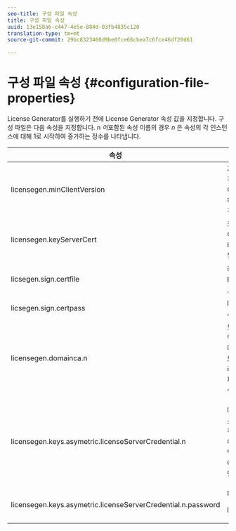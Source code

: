 ```yaml
---
seo-title: 구성 파일 속성
title: 구성 파일 속성
uuid: 13e158a6-c447-4e5e-884d-03fb4835c120
translation-type: tm+mt
source-git-commit: 29bc8323460d9be0fce66cbea7c6fce46df20d61

---
```



# 구성 파일 속성 {#configuration-file-properties}

License Generator를 실행하기 전에 License Generator 속성 값을 지정합니다. 구성 파일은 다음 속성을 지정합니다. n *이*&#x200B;포함된 속성 이름의 경우 *n* 은 속성의 각 인스턴스에 대해 1로 시작하여 증가하는 정수를 나타냅니다.

<table frame="all" colsep="1" rowsep="1" class="+ topic/table adobe-d/table " id="table_qk1_rry_n4"> 
 <thead class="- topic/thead "> 
  <tr rowsep="1" class="- topic/row "> 
   <th colname="1" class="- topic/entry entry"> 속성 </th> 
   <th colname="2" class="- topic/entry entry"> 설명 </th> 
  </tr> 
 </thead>
 <tbody class="- topic/tbody "> 
  <tr rowsep="1" class="- topic/row "> 
   <td colname="1" class="- topic/entry "><span class="+ topic/ph pr-d/codeph codeph"> licensegen.minClientVersion</span> </td> 
   <td colname="2" class="- topic/entry "> 지원되는 최소 클라이언트 버전을 설정합니다. 설정되지 않은 경우 기본적으로 모든 버전이 지원됩니다. 이 값을 설정하여 이전 클라이언트가 지원하지 않는 라이센스 요구 사항에 응답하는 방식을 제어할 수 있습니다. x(Adobe Access x.0의 경우)를 지정합니다. 여기서 x는 주 릴리스 번호입니다. </td> 
  </tr> 
  <tr rowsep="1" class="- topic/row "> 
   <td colname="1" class="- topic/entry "><span class="+ topic/ph pr-d/codeph codeph"> licensegen.keyServerCert</span> </td> 
   <td colname="2" class="- topic/entry "> 키 서버 인증서(키 서버에서 사용하는 Adobe에서 발행한 라이센스 서버 인증서). 이 인증서는 메타데이터/정책이 키 서버가 iOS 장치에 배달되어야 한다고 표시하는 경우에만 사용됩니다. </td> 
  </tr> 
  <tr rowsep="1" class="- topic/row "> 
   <td colname="1" class="- topic/entry "><span class="+ topic/ph pr-d/codeph codeph"> licsegen.sign.certfile</span> </td> 
   <td colname="2" class="- topic/entry "> 라이센스 서명을 위한 라이센스 서버 자격 증명을 포함하는 PKCS12 파일입니다. 이 속성은 인증서 및 개인 키가 포함된 .pfx 파일을 참조해야 합니다. </td> 
  </tr> 
  <tr rowsep="1" class="- topic/row "> 
   <td colname="1" class="- topic/entry "><span class="+ topic/ph pr-d/codeph codeph"> licsegen.sign.certpass</span> </td> 
   <td colname="2" class="- topic/entry ">licensegen.sign.certfile에서 지정한 파일을 보호하는 데 사용되는 <span class="+ topic/ph pr-d/codeph codeph"> 암호입니다.</span> </td> 
  </tr> 
  <tr rowsep="1" class="- topic/row "> 
   <td colname="1" class="- topic/entry "><span class="+ topic/ph pr-d/codeph codeph">licensegen.domainca.n</span> </td> 
   <td colname="2" class="- topic/entry "> 도메인 바인딩된 라이선스를 생성하는 경우 하나 이상의 도메인 CA 인증서를 지정하여 이 라이선스 발급자가 신뢰하는 도메인 기관을 표시해야 합니다. 라이선스 받는 사람이 지정된 도메인 CA 중 하나에서 발급되지 않은 도메인 인증서인 경우 라이선스를 생성할 수 없습니다. 이 속성은 인증서 전용(.cer 파일)을 지정합니다(PEM 또는 DER 형식 중 하나는 사용할 수 있음). n은 1부터 시작하여 단조롭게 증가해야 합니다. </td> 
  </tr> 
  <tr rowsep="1" class="- topic/row "> 
   <td colname="1" class="- topic/entry "><span class="+ topic/ph pr-d/codeph codeph">licensegen.keys.asymetric.licenseServerCredential.n</span> </td> 
   <td colname="2" class="- topic/entry "> <p class="- topic/p ">메타데이터 및 정책에서 CEK를 해독하기 위한 추가 라이센스 서버 자격 증명을 포함하는 선택적 PKCS12 파일입니다. 컨텐츠가 이전에 licensegen.sign.certfile에 지정된 인증서 이외의 라이센스 서버 인증서로 패키지된 경우 추가 자격 증명을 구성할 수 <span class="codeph"> 있습니다</span>. 이 속성은 인증서 및 개인 키가 들어 있는 <span class="filepath"> .pfx</span> 파일을 참조해야 합니다. n은 1부터 시작하여 단조롭게 증가해야 합니다. </p> </td> 
  </tr> 
  <tr rowsep="0" class="- topic/row "> 
   <td colname="1" class="- topic/entry "><span class="+ topic/ph pr-d/codeph codeph">licensegen.keys.asymetric.licenseServerCredential.n.password</span> </td> 
   <td colname="2" class="- topic/entry ">다음에 의해 지정된 파일을 보호하는 데 사용되는 암호 <p><span class="+ topic/ph pr-d/codeph codeph"> licensegen.keys.asymetric.licenseServerCredential.n</span> </p> </td> 
  </tr> 
 </tbody> 
</table>


